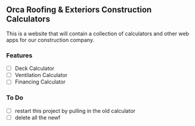 ## Orca Roofing & Exteriors Construction Calculators

This is a website that will contain a collection of calculators and other web apps for our construction company.

### Features

- [ ] Deck Calculator
- [ ] Ventilation Calculator
- [ ] Financing Calculator

### To Do

- [ ] restart this project by pulling in the old calculator
- [ ] delete all the newf
